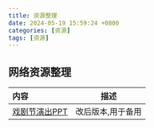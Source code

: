 ```yaml
---
title: 资源整理
date: 2024-05-19 15:59:24 +0800
categories: [资源]
tags: [资源]
---
```


## 网络资源整理

| 内容 | 描述 |
| :-- | --- |
| [戏剧节演出PPT](https://share.feijipan.com/s/8RAtoZGc) | 改后版本,用于备用 |
